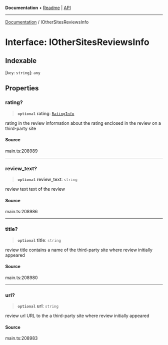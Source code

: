**Documentation** • [Readme](../README.md) \| [API](../globals.md)

***

[Documentation](../README.md) / IOtherSitesReviewsInfo

# Interface: IOtherSitesReviewsInfo

## Indexable

 \[`key`: `string`\]: `any`

## Properties

### rating?

> **`optional`** **rating**: [`RatingInfo`](../classes/RatingInfo.md)

rating in the review
information about the rating enclosed in the review on a third-party site

#### Source

main.ts:208989

***

### review\_text?

> **`optional`** **review\_text**: `string`

review text
text of the review

#### Source

main.ts:208986

***

### title?

> **`optional`** **title**: `string`

review title
contains a name of the third-party site where review initially appeared

#### Source

main.ts:208980

***

### url?

> **`optional`** **url**: `string`

review url
URL to the a third-party site where review initially appeared

#### Source

main.ts:208983
